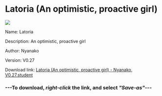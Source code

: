 # Latoria (An optimistic, proactive girl)

<img src = "https://raw.githubusercontent.com/Arbiter1223/Koukou-Gurashi-Custom-Students/master/Students/Files/Latoria%20(An%20optimistic%2C%20proactive%20girl).png">

Name: Latoria

Description: An optimistic, proactive girl

Author: Nyanako

Version: V0.27

Download link: <a href="https://raw.githubusercontent.com/Arbiter1223/Koukou-Gurashi-Custom-Students/master/Students/Files/Latoria%20(An%20optimistic%2C%20proactive%20girl)%20-%20Nyanako%2C%20V0.27.student">Latoria (An optimistic, proactive girl) - Nyanako, V0.27.student</a>

### ---**To download, _right-click_ the link, and select _"Save-as"_**---

